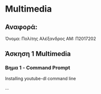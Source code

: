
# Multimedia

  ## Αναφορά:

Όνομα: Πολίτης Αλέξανδρος
AM: Π2017202


  ## Άσκηση 1 Multimedia
   ### Βημα 1 - Command Prompt
   
   Installing youtube-dl
   command line
   
   <html>
<head>
  <link rel="stylesheet" type="text/css" href="/asciinema-player.css" />
</head>
<body>
  <asciinema-player src="/275179.cast" cols="80" rows="24"></asciinema-player>
  ...
  <script src="/asciinema-player.js"></script>
</body>
</html>
        
  
  
